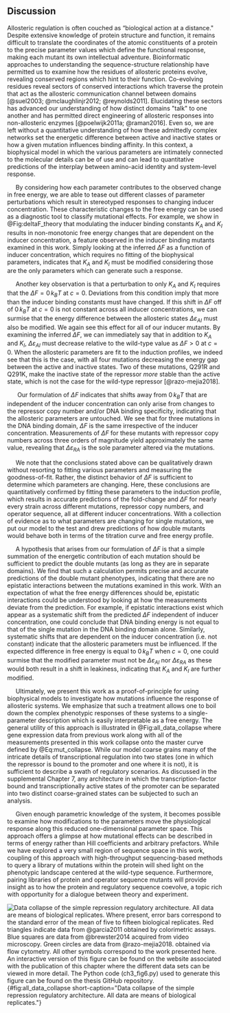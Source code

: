 ## Discussion

Allosteric regulation is often couched as “biological action at a distance."
Despite extensive knowledge of protein structure and function, it remains
difficult to translate the coordinates of the atomic constituents of a
protein to the precise parameter values which define the functional response,
making each mutant its own intellectual adventure. Bioinformatic approaches
to understanding the sequence-structure relationship have permitted us to
examine how the residues of allosteric proteins evolve, revealing conserved
regions which hint to their function. Co-evolving residues reveal sectors of
conserved interactions which traverse the protein that act as the allosteric
communication channel between domains [@suel2003; @mclaughlinjr2012;
@reynolds2011]. Elucidating these sectors has advanced our understanding of
how distinct domains "talk" to one another and has permitted direct
engineering of allosteric responses into non-allosteric enzymes [@poelwijk2011a; @raman2016]. Even so, we are left without a quantitative
understanding of how these admittedly complex networks set the energetic
difference between active and inactive states or how a given mutation
influences binding affinity. In this context, a biophysical model in which
the various parameters are intimately connected to the molecular details can
be of use and can lead to quantitative predictions of the interplay between
amino-acid identity and system-level response.

&nbsp;&nbsp;&nbsp;&nbsp;&nbsp;By considering how each parameter contributes
to the observed change in free energy, we are able to tease out different
classes of parameter perturbations which result in stereotyped responses to
changing inducer concentration. These characteristic changes to the free
energy can be used as a diagnostic tool to classify mutational effects. For
example, we show in @Fig:deltaF_theory that modulating the inducer binding
constants $K_A$ and $K_I$ results in non-monotonic free energy changes that
are dependent on the inducer concentration, a feature observed in the inducer
binding mutants examined in this work. Simply looking at the inferred $\Delta
F$ as a function of inducer concentration, which requires no fitting of the
biophysical parameters, indicates that $K_A$ and $K_I$ must be modified
considering those are the only parameters which can generate such a response.

&nbsp;&nbsp;&nbsp;&nbsp;&nbsp;Another key observation is that a perturbation
to only $K_A$ and $K_I$ requires that the $\Delta F = 0\, k_BT$ at $c = 0$.
Deviations from this condition imply that more than the inducer binding
constants must have changed. If this shift in $\Delta F$ off of $0\, k_BT$ at
$c = 0$ is not constant across all inducer concentrations, we can surmise
that the energy difference between the allosteric states
$\Delta\varepsilon_{AI}$ must also be modified. We again see this effect for
all of our inducer mutants. By examining the inferred $\Delta F$, we can
immediately say that in addition to $K_A$ and $K_I$, $\Delta\varepsilon_{AI}$
must decrease relative to the wild-type value as $\Delta F > 0$ at $c = 0$.
When the allosteric parameters are fit to the induction profiles, we indeed
see that this is the case, with all four mutations decreasing the energy gap
between the active and inactive states. Two of these mutations, Q291R and
Q291K, make the inactive state of the repressor *more* stable than the active
state, which is not the case for the wild-type repressor [@razo-mejia2018].

&nbsp;&nbsp;&nbsp;&nbsp;&nbsp; Our formulation of $\Delta F$ indicates that
shifts away from $0\, k_BT$ that are independent of the inducer concentration
can only arise from changes to the repressor copy number and/or DNA binding
specificity, indicating that the allosteric parameters are untouched. We see
that for three mutations in the DNA binding domain, $\Delta F$ is the same
irrespective of the inducer concentration. Measurements of $\Delta F$ for
these mutants with repressor copy numbers across three orders of magnitude
yield approximately the same value, revealing that $\Delta\varepsilon_{RA}$
is the sole parameter altered via the mutations.

&nbsp;&nbsp;&nbsp;&nbsp;&nbsp;We note that the conclusions stated above can
be qualitatively drawn without resorting to fitting various parameters and
measuring the goodness-of-fit. Rather, the distinct behavior of $\Delta F$ is
sufficient to determine which parameters are changing. Here, these
conclusions are quantitatively confirmed by fitting these parameters to the
induction profile, which results in accurate predictions of the fold-change
and $\Delta F$ for nearly every strain across different mutations, repressor
copy numbers, and operator sequence, all at different inducer concentrations.
With a collection of evidence as to what parameters are changing for single
mutations, we put our model to the test and drew predictions of how double
mutants would behave both in terms of the titration curve and free energy
profile.

&nbsp;&nbsp;&nbsp;&nbsp;&nbsp;A hypothesis that arises from our formulation
of $\Delta F$ is that a simple summation of the energetic contribution of
each mutation should be sufficient to predict the double mutants (as long as
they are in separate domains). We find that such a calculation permits
precise and accurate predictions of the double mutant phenotypes, indicating
that there are no epistatic interactions between the mutations examined in
this work. With an expectation of what the free energy differences should be,
epistatic interactions could be understood by looking at how the measurements
deviate from the prediction. For example, if epistatic interactions exist
which appear as a systematic shift from the predicted $\Delta F$ independent
of inducer concentration, one could conclude that DNA binding energy is not
equal to that of the single mutation in the DNA binding domain alone.
Similarly, systematic shifts that are dependent on the inducer concentration
(i.e. not constant) indicate that the allosteric parameters must be
influenced. If the expected difference in free energy is equal to $0\, k_BT$
when $c=0$, one could surmise that the modified parameter must not be
$\Delta\varepsilon_{AI}$ nor $\Delta\varepsilon_{RA}$ as these would both
result in a shift in leakiness, indicating that $K_A$ and $K_I$ are further
modified.

&nbsp;&nbsp;&nbsp;&nbsp;&nbsp;Ultimately, we present this work as a
proof-of-principle for using biophysical models to investigate how mutations
influence the response of allosteric systems. We emphasize that such a
treatment allows one to boil down the complex phenotypic responses of these
systems to a single-parameter description which is easily interpretable as a
free energy. The general utility of this approach is illustrated in
@Fig:all_data_collapse where gene expression data from previous work along
with all of the measurements presented in this work collapse onto the master
curve defined by @Eq:mut_collapse. While our model coarse grains many of the
intricate details of transcriptional regulation into two states (one in which
the repressor is bound to the promoter and one where it is not), it is
sufficient to describe a swath of regulatory scenarios. As discussed in the
supplemental Chapter 7, any architecture in which the transcription-factor
bound and transcriptionally active states of the promoter can be separated
into two distinct coarse-grained states can be subjected to such an analysis.

&nbsp;&nbsp;&nbsp;&nbsp;&nbsp;Given enough parametric knowledge of the
system, it becomes possible to examine how modifications to the parameters
move the physiological response along this reduced one-dimensional parameter
space. This approach offers a glimpse at how mutational effects can be
described in terms of energy rather than Hill coefficients and arbitrary
prefactors. While we have explored a very small region of sequence space in
this work, coupling of this approach with high-throughput sequencing-based
methods to query a library of mutations within the protein will shed light on
the phenotypic landscape centered at the wild-type sequence. Furthermore,
pairing libraries of protein and operator sequence mutants will provide
insight as to how the protein and regulatory sequence coevolve, a topic rich
with opportunity for a dialogue between theory and experiment.

![**Data collapse of the simple repression regulatory architecture.** All
data are means of biological replicates. Where present, error bars
correspond to the standard error of the mean of five to fifteen
biological replicates. Red triangles indicate data from @garcia2011
obtained by colorimetric assays. Blue squares are data from
@brewster2014 acquired from video microscopy. Green circles are data
from @razo-mejia2018.  obtained via flow cytometry. All other symbols
correspond to the work presented here. An interactive version of this
figure can be found on the [website](https://www.rpgroup.caltech.edu/mwc_mutants) associated with the
publication of this chapter where the
different data sets can be viewed in more
detail. The [Python code
(`ch3_fig6.py`)](https://github.com/gchure/phd/blob/master/src/chapter_03/code/ch3_fig6.py)
used to generate this figure can be found on the thesis [GitHub
repository](https://github.com/gchure/phd).](ch3_fig6){#fig:all_data_collapse short-caption="Data collapse of the
simple repression regulatory architecture. All data are means of biological
replicates."}
